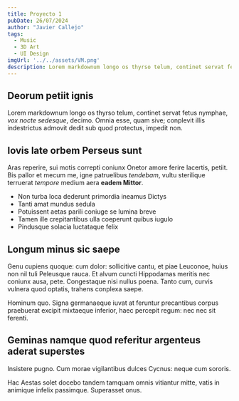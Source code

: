 ```yaml
---
title: Proyecto 1
pubDate: 26/07/2024
author: "Javier Callejo"
tags:
  - Music
  - 3D Art
  - UI Design
imgUrl: '../../assets/VM.png'
description: Lorem markdownum longo os thyrso telum, continet servat fetus nymphae, vox nocte sedesque, decimo. Omnia esse, quam sive; conplevit illis indestrictus admovit dedit sub quod protectus, impedit non.
---
```


## Deorum petiit ignis

Lorem markdownum longo os thyrso telum, continet servat fetus nymphae, *vox
nocte sedesque*, decimo. Omnia esse, quam sive; conplevit illis indestrictus
admovit dedit sub quod protectus, impedit non.

## Iovis late orbem Perseus sunt

Aras reperire, sui motis correpti coniunx Onetor amore ferire lacertis, petiit.
Bis pallor et mecum me, igne patruelibus *tendebam*, vultu sterilique terruerat
*tempore* medium aera **eadem Mittor**.

- Non turba loca dederunt primordia ineamus Dictys
- Tanti amat mundus sedula
- Potuissent aetas parili coniuge se lumina breve
- Tamen ille crepitantibus ulla coeperunt quibus iugulo
- Pindusque solacia luctataque felix

## Longum minus sic saepe

Genu cupiens quoque: cum dolor: sollicitive cantu, et piae Leuconoe, huius non
nil tuli Peleusque rauca. Et alvum cuncti Hippodamas meritis nec coniunx ausa,
pete. Congestaque nisi nullus poena. Tanto cum, curvis vulnera quod optatis,
trahens conplexa saepe.

Hominum quo. Signa germanaeque iuvat at feruntur precantibus corpus praebuerat
excipit mixtaeque inferior, haec percepit regum: nec nec sit ferenti.

## Geminas namque quod referitur argenteus aderat superstes

Insistere pugno. Cum morae vigilantibus dulces Cycnus: neque cum sororis.

Hac Aestas solet docebo tandem tamquam omnis vitiantur mitte, vatis in animique
infelix passimque. Superasset onus.
